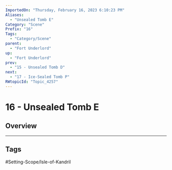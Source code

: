 ```yaml
---
ImportedOn: "Thursday, February 16, 2023 6:10:23 PM"
Aliases:
  - "Unsealed Tomb E"
Category: "Scene"
Prefix: "16"
Tags:
  - "Category/Scene"
parent:
  - "Fort Underlord"
up:
  - "Fort Underlord"
prev:
  - "15 - Unsealed Tomb D"
next:
  - "17 - Ice-Sealed Tomb P"
RWtopicId: "Topic_4257"
---
```

# 16 - Unsealed Tomb E
## Overview

---
## Tags
#Setting-Scope/Isle-of-Kandril

